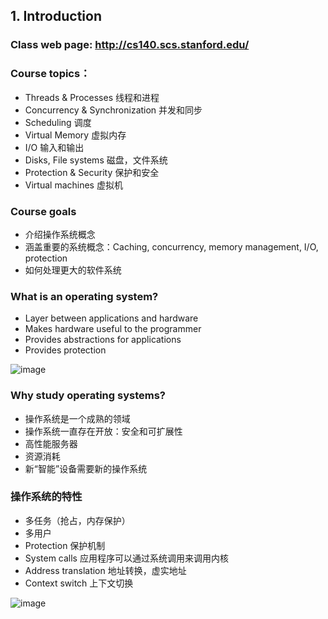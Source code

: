 ## 1. Introduction

### Class web page: http://cs140.scs.stanford.edu/

### Course topics：
* Threads & Processes 线程和进程
* Concurrency & Synchronization 并发和同步
* Scheduling 调度
* Virtual Memory 虚拟内存
* I/O  输入和输出
* Disks, File systems  磁盘，文件系统
* Protection & Security 保护和安全
* Virtual machines 虚拟机

### Course goals
* 介绍操作系统概念
* 涵盖重要的系统概念：Caching, concurrency, memory management, I/O, protection
* 如何处理更大的软件系统

### What is an operating system?
* Layer between applications and hardware
* Makes hardware useful to the programmer
* Provides abstractions for applications
* Provides protection

![image](https://user-images.githubusercontent.com/7018329/132988826-e2ade9b3-49f5-4a74-a0ea-a494400d8569.png)

### Why study operating systems?
* 操作系统是一个成熟的领域
* 操作系统一直存在开放：安全和可扩展性
* 高性能服务器
* 资源消耗
* 新“智能”设备需要新的操作系统

### 操作系统的特性
* 多任务（抢占，内存保护）
* 多用户
* Protection 保护机制
* System calls 应用程序可以通过系统调用来调用内核
* Address translation 地址转换，虚实地址
* Context switch 上下文切换

![image](https://user-images.githubusercontent.com/7018329/134146375-36b22a53-6b06-4074-93aa-f150dde92312.png)

